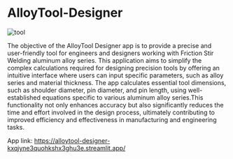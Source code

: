 # AlloyTool-Designer
![tool](https://github.com/akshansh11/AlloyTool-Designer/assets/47514698/c1efbdce-a553-4596-9e45-67458b8e6d19)

The objective of the AlloyTool Designer app is to provide a precise and user-friendly tool for engineers and designers working with Friction Stir Welding  aluminum alloy series. This application aims to simplify the complex calculations required for designing precision tools by offering an intuitive interface where users can input specific parameters, such as alloy series and material thickness. The app calculates essential tool dimensions, such as shoulder diameter, pin diameter, and pin length, using well-established equations specific to various aluminum alloy series.This functionality not only enhances accuracy but also significantly reduces the time and effort involved in the design process, ultimately contributing to improved efficiency and effectiveness in manufacturing and engineering tasks.

App link: https://alloytool-designer-kxqjyne3quohkshx3ghu3e.streamlit.app/


